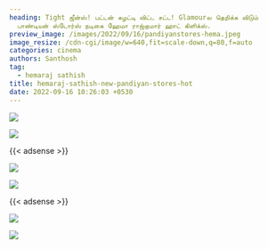 ```yaml
---
heading: Tight ஜீன்ஸ்! பட்டன் கழட்டி விட்ட சட்ட! Glamourல தெறிக்க விடும்
  பாண்டியன் ஸ்டோர்ஸ் நடிகை ஹேமா ராஜ்குமார் ஹாட் கிளிக்ஸ்.
preview_image: /images/2022/09/16/pandiyanstores-hema.jpeg
image_resize: /cdn-cgi/image/w=640,fit=scale-down,q=80,f=auto
categories: cinema
authors: Santhosh
tag:
  - hemaraj sathish
title: hemaraj-sathish-new-pandiyan-stores-hot
date: 2022-09-16 10:26:03 +0530
---
```

![](/images/2022/09/16/hemaraj-sathish-new-pandiyan-stores-hot.jpeg)

![](/images/2022/09/16/hemaraj-sathish-new-pandiyan-stores-hot2.jpeg)

{{< adsense >}}

![](/images/2022/09/16/hemaraj-sathish-new-pandiyan-stores-hot4.jpeg)

![](/images/2022/09/16/hemaraj-sathish-new-pandiyan-stores-hot6.jpeg)

{{< adsense >}}

![](/images/2022/09/16/hemaraj-sathish-new-pandiyan-stores-hot8.jpeg)

![](/images/2022/09/16/hemaraj-sathish-new-pandiyan-stores-hot88.jpeg)
